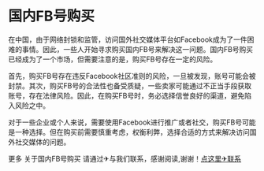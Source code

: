 # 国内FB号购买

在中国，由于网络封锁和监管，访问国外社交媒体平台如Facebook成为了一件困难的事情。因此，一些人开始寻求购买国内FB号来解决这一问题。国内FB号购买已经成为了一个市场，但需要注意的是，购买FB号存在一定的风险。

首先，购买FB号存在违反Facebook社区准则的风险，一旦被发现，账号可能会被封禁。其次，购买FB号的合法性也备受质疑，一些卖家可能通过不正当手段获取账号，存在法律风险。因此，在购买FB号时，务必选择信誉良好的渠道，避免陷入风险之中。

对于一些企业或个人来说，需要使用Facebook进行推广或者社交，购买FB号可能是一种选择。但在购买前需要慎重考虑，权衡利弊，选择合适的方式来解决访问国外社交媒体的问题。

更多 关于国内FB号购买 请通过✈与我们联系，感谢阅读,谢谢！[点这里✈联系](https://a.k02.cc)